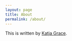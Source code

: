 ```yaml
---
layout: page
title: About
permalink: /about/
---
```


This is written by [Katja Grace](katjagrace.com).
